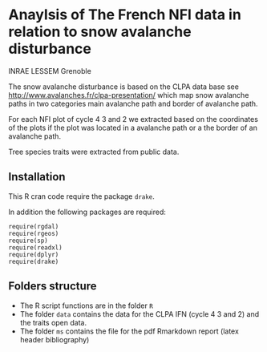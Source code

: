 # Anaylsis of The French NFI data in relation to snow avalanche disturbance

INRAE LESSEM Grenoble

The snow avalanche disturbance is based on the CLPA data base see http://www.avalanches.fr/clpa-presentation/ which map snow avalanche paths in two categories main avalanche path and border of avalanche path.

For each NFI plot of cycle 4 3 and 2 we extracted based on the coordinates of the plots if the plot was located in a avalanche path or a the border of an avalanche path.

Tree species traits were extracted from public data.

## Installation

This R cran code require the package `drake`.

In addition the following packages are required:

```
require(rgdal)
require(rgeos)
require(sp)
require(readxl)
require(dplyr)
require(drake)
```


## Folders structure

 * The R script functions are in the folder `R`
 * The folder `data` contains the data for the CLPA IFN (cycle 4 3 and 2) and the traits open data.
 * The folder `ms` contains the file for the pdf Rmarkdown report (latex header bibliography)




